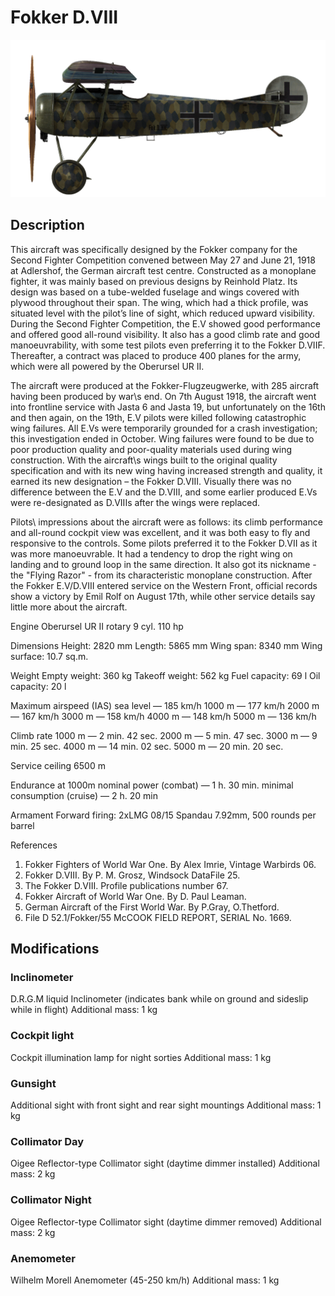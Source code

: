 ﻿# Fokker D.VIII

![fokkerd8](../images/fokkerd8.png)

## Description

This aircraft was specifically designed by the Fokker company for the Second Fighter Competition convened between May 27 and June 21, 1918 at Adlershof, the German aircraft test centre. Constructed as a monoplane fighter, it was mainly based on previous designs by Reinhold Platz. Its design was based on a tube-welded fuselage and wings covered with plywood throughout their span. The wing, which had a thick profile, was situated level with the pilot’s line of sight, which reduced upward visibility. During the Second Fighter Competition, the E.V showed good performance and offered good all-round visibility. It also has a good climb rate and good manoeuvrability, with some test pilots even preferring it to the Fokker D.VIIF. Thereafter, a contract was placed to produce 400 planes for the army, which were all powered by the Oberursel UR II.

The aircraft were produced at the Fokker-Flugzeugwerke, with 285 aircraft having been produced by war\s end. On 7th August 1918, the aircraft went into frontline service with Jasta 6 and Jasta 19, but unfortunately on the 16th and then again, on the 19th, E.V pilots were killed following catastrophic wing failures. All E.Vs were temporarily grounded for a crash investigation; this investigation ended in October. Wing failures were found to be due to poor production quality and poor-quality materials used during wing construction. With the aircraft\s wings built to the original quality specification and with its new wing having increased strength and quality, it earned its new designation – the Fokker D.VIII. Visually there was no difference between the E.V and the D.VIII, and some earlier produced E.Vs were re-designated as D.VIIIs after the wings were replaced.

Pilots\ impressions about the aircraft were as follows: its climb performance and all-round cockpit view was excellent, and it was both easy to fly and responsive to the controls. Some pilots preferred it to the Fokker D.VII as it was more manoeuvrable. It had a tendency to drop the right wing on landing and to ground loop in the same direction. It also got its nickname - the "Flying Razor" - from its characteristic monoplane construction. After the Fokker E.V/D.VIII entered service on the Western Front, official records show a victory by Emil Rolf on August 17th, while other service details say little more about the aircraft.


Engine
Oberursel UR II  rotary 9 cyl. 110 hp

Dimensions
Height: 2820 mm
Length: 5865 mm
Wing span: 8340 mm
Wing surface: 10.7 sq.m.

Weight
Empty weight: 360 kg
Takeoff weight: 562 kg
Fuel capacity: 69 l
Oil capacity: 20 l

Maximum airspeed (IAS)
sea level — 185 km/h
1000 m — 177 km/h
2000 m — 167 km/h
3000 m — 158 km/h
4000 m — 148 km/h
5000 m — 136 km/h

Climb rate
1000 m — 2 min. 42 sec.
2000 m — 5 min. 47 sec.
3000 m — 9 min. 25 sec.
4000 m — 14 min. 02 sec.
5000 m — 20 min. 20 sec.

Service ceiling 6500 m

Endurance at 1000m
nominal power (combat) — 1 h. 30 min.
minimal consumption (cruise) — 2 h. 20 min

Armament
Forward firing: 2xLMG 08/15 Spandau 7.92mm, 500 rounds per barrel

References
1) Fokker Fighters of World War One. By Alex Imrie, Vintage Warbirds 06.
2) Fokker D.VIII. By P. M. Grosz, Windsock DataFile 25.
3) The Fokker D.VIII. Profile publications number  67.
4) Fokker Aircraft of World War One. By D. Paul Leaman.
5) German Aircraft of the First World War. By P.Gray, O.Thetford.
6) File D 52.1/Fokker/55 McCOOK FIELD REPORT, SERIAL No. 1669.

## Modifications


### Inclinometer

D.R.G.M liquid Inclinometer (indicates bank while on ground and sideslip while in flight)
Additional mass: 1 kg


### Cockpit light

Cockpit illumination lamp for night sorties
Additional mass: 1 kg


### Gunsight

Additional sight with front sight and rear sight mountings
Additional mass: 1 kg


### Collimator Day

Oigee Reflector-type Collimator sight (daytime dimmer installed)
Additional mass: 2 kg


### Collimator Night

Oigee Reflector-type Collimator sight (daytime dimmer removed)
Additional mass: 2 kg


### Anemometer

Wilhelm Morell Anemometer (45-250 km/h)
Additional mass: 1 kg
